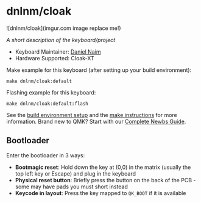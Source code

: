 # dnlnm/cloak

![dnlnm/cloak](imgur.com image replace me!)

*A short description of the keyboard/project*

* Keyboard Maintainer: [Daniel Naim](https://github.com/dnlnm)
* Hardware Supported: Cloak-XT

Make example for this keyboard (after setting up your build environment):

    make dnlnm/cloak:default

Flashing example for this keyboard:

    make dnlnm/cloak:default:flash

See the [build environment setup](https://docs.qmk.fm/#/getting_started_build_tools) and the [make instructions](https://docs.qmk.fm/#/getting_started_make_guide) for more information. Brand new to QMK? Start with our [Complete Newbs Guide](https://docs.qmk.fm/#/newbs).

## Bootloader

Enter the bootloader in 3 ways:

* **Bootmagic reset**: Hold down the key at (0,0) in the matrix (usually the top left key or Escape) and plug in the keyboard
* **Physical reset button**: Briefly press the button on the back of the PCB - some may have pads you must short instead
* **Keycode in layout**: Press the key mapped to `QK_BOOT` if it is available
